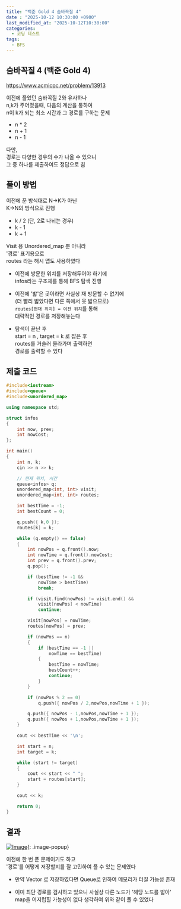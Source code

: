 ```yaml
---
title: "백준 Gold 4 숨바꼭질 4"
date : "2025-10-12 10:30:00 +0900"
last_modified_at: "2025-10-12T10:30:00"
categories:
  - 코딩 테스트
tags:
  - BFS
---
```


## 숨바꼭질 4 (백준 Gold 4)
<https://www.acmicpc.net/problem/13913><br>

이전에 풀었던 숨바꼭질 2와 유사하나<br>
n,k가 주어졌을때, 다음의 계산을 통하여<br>
n이 k가 되는 최소 시간과 그 경로를 구하는 문제<br>

- n * 2<br>
- n + 1<br>
- n - 1<br>

다만,<br>
경로는 다양한 경우의 수가 나올 수 있으니<br>
그 중 하나를 제출하여도 정답으로 침<br>

## 풀이 방법

이전에 푼 방식대로 N->K가 아닌<br>
K->N의 방식으로 진행<br>

- k / 2 (단, 2로 나뉘는 경우)<br>
- k - 1<br>
- k + 1<br>

Visit 용 Unordered_map 뿐 아니라<br>
'경로' 표기용으로<br>
routes 라는 해시 맵도 사용하였다<br>

- 이전에 방문한 위치를 저장해두어야 하기에<br>
  infos라는 구조체를 통해 BFS 탐색 진행<br>

- 이전에 '밟'은 곳이라면 사실상 재 방문할 수 없기에<br>
  (더 빨리 밟았다면 다른 쪽에서 못 밟으므로)<br>
  `routes[현재 위치] = 이전 위치`를 통해<br>
  대략적인 경로를 저장해놓는다<br>

- 탐색이 끝난 후<br>
  start = n , target = k 로 잡은 후<br>
  routes를 거슬러 올라가며 출력하면<br>
  경로를 출력할 수 있다<br>

## 제출 코드

```cpp
#include<iostream>
#include<queue>
#include<unordered_map>

using namespace std;

struct infos
{
	int now, prev;
	int nowCost;
};

int main()
{
	int n, k;
	cin >> n >> k;

	// 현재 위치, 시간
	queue<infos> q;
	unordered_map<int, int> visit;
	unordered_map<int, int> routes;

	int bestTime = -1;
	int bestCount = 0;

	q.push({ k,0 });
	routes[k] = k;

	while (q.empty() == false)
	{
		int nowPos = q.front().now;
		int nowTime = q.front().nowCost;
		int prev = q.front().prev;
		q.pop();

		if (bestTime != -1 &&
			nowTime > bestTime)
			break;

		if (visit.find(nowPos) != visit.end() &&
			visit[nowPos] < nowTime)
			continue;

		visit[nowPos] = nowTime;
		routes[nowPos] = prev;

		if (nowPos == n)
		{
			if (bestTime == -1 ||
				nowTime == bestTime)
			{
				bestTime = nowTime;
				bestCount++;
				continue;
			}
		}

		if (nowPos % 2 == 0)
			q.push({ nowPos / 2,nowPos,nowTime + 1 });

		q.push({ nowPos - 1,nowPos,nowTime + 1 });
		q.push({ nowPos + 1,nowPos,nowTime + 1 });
	}

	cout << bestTime << '\n';

	int start = n;
	int target = k;

	while (start != target)
	{
		cout << start << " ";
		start = routes[start];
	}

	cout << k;

	return 0;
}
```

## 결과
[![Image](https://github.com/user-attachments/assets/9b2e3c35-c9c7-4a38-b36e-652eebbc729c)](https://github.com/user-attachments/assets/9b2e3c35-c9c7-4a38-b36e-652eebbc729c){: .image-popup}<br>

이전에 한 번 푼 문제이기도 하고<br>
'경로'를 어떻게 저장할지를 잘 고민하여 풀 수 있는 문제였다<br>

- 만약 Vector 로 저장하였다면 Queue로 인하여 메모리가 터질 가능성 존재<br>

- 이미 최단 경로를 검사하고 있으니 사실상 다른 노드가 '해당 노드를 밟아'<br>
  map을 어지럽힐 가능성이 없다 생각하여 위와 같이 풀 수 있었다<br>
